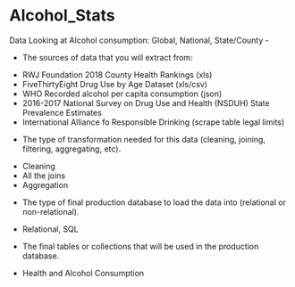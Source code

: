 # Alcohol_Stats

Data Looking at Alcohol consumption: Global, National, State/County - 
* The sources of data that you will extract from: 
- RWJ Foundation 2018 County Health Rankings (xls)
- FiveThirtyEight Drug Use by Age Dataset (xls/csv)
- WHO Recorded alcohol per capita consumption (json)
- 2016-2017 National Survey on Drug Use and Health (NSDUH) State Prevalence Estimates
- International Alliance fo Responsible Drinking (scrape table legal limits)

* The type of transformation needed for this data (cleaning, joining, filtering, aggregating, etc).
- Cleaning
- All the joins
- Aggregation

* The type of final production database to load the data into (relational or non-relational).
- Relational, SQL

* The final tables or collections that will be used in the production database.
- Health and Alcohol Consumption
